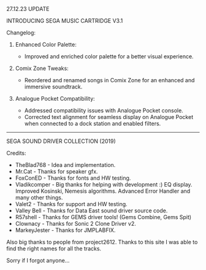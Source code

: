 27.12.23 UPDATE

INTRODUCING SEGA MUSIC CARTRIDGE V3.1

Changelog:

   1. Enhanced Color Palette:
      - Improved and enriched color palette for a better visual experience.
        
   2. Comix Zone Tweaks:
      - Reordered and renamed songs in Comix Zone for an enhanced and immersive soundtrack.
        
   3. Analogue Pocket Compatibility:
      - Addressed compatibility issues with Analogue Pocket console.
      - Corrected text alignment for seamless display on Analogue Pocket when connected to a dock station and enabled filters.

_______________________________________________________________________

SEGA SOUND DRIVER COLLECTION (2019)

Credits:
- TheBlad768 - Idea and implementation.
- Mr.Cat - Thanks for speaker gfx.
- FoxConED - Thanks for fonts and HW testing.
- Vladikcomper - Big thanks for helping with development :) EQ display. Improved Kosinski, Nemesis algorithms. Advanced Error Handler and many other things.
- Valet2 - Thanks for support and HW testing.
- Valley Bell - Thanks for Data East sound driver source code.
- R57shell - Thanks for GEMS driver tools! (Gems Combine, Gems Spit)
- Clownacy - Thanks for Sonic 2 Clone Driver v2.
- MarkeyJester - Thanks for JMPLABFIX.

Also big thanks to people from project2612. Thanks to this site I was able to find the right names for all the tracks.

Sorry if I forgot anyone...

